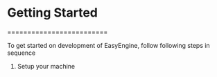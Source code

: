 # Getting Started
=========================

To get started on development of EasyEngine, follow following steps in sequence

1. Setup your machine  
